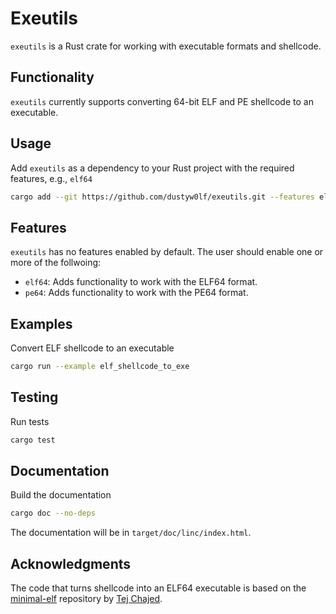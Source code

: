# Exeutils
`exeutils` is a Rust crate for working with executable formats and shellcode.

## Functionality
`exeutils` currently supports converting 64-bit ELF and PE shellcode to an executable.

## Usage
Add `exeutils` as a dependency to your Rust project with the required features, e.g., `elf64`
```bash
cargo add --git https://github.com/dustyw0lf/exeutils.git --features elf64
```

## Features
`exeutils` has no features enabled by default. The user should enable one or more of the follwoing:
- `elf64`: Adds functionality to work with the ELF64 format.
- `pe64`: Adds functionality to work with the PE64 format.

## Examples
Convert ELF shellcode to an executable
```bash
cargo run --example elf_shellcode_to_exe
```

## Testing
Run tests
```bash
cargo test
```

## Documentation
Build the documentation
```bash
cargo doc --no-deps
```

The documentation will be in `target/doc/linc/index.html`.

## Acknowledgments
The code that turns shellcode into an ELF64 executable is based on the [minimal-elf](https://github.com/tchajed/minimal-elf) repository by [Tej Chajed](https://www.chajed.io).